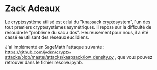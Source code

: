 
# Zack Adeaux

Le cryptosystème utilisé est celui du "knapsack cryptosystem", l'un des tout premiers cryptosystèmes asymétriques. Il repose sur la difficulté de résoudre le "problème du sac à dos". Heureusement pour nous, il a été cassé en utilisant des réseaux euclidiens.

J'ai implémenté en SageMath l'attaque suivante : https://github.com/jvdsn/crypto-attacks/blob/master/attacks/knapsack/low_density.py , que vous pouvez retrouver dans le fichier resolve.ipynb.
